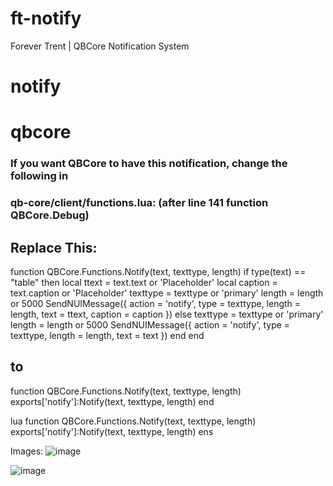 # ft-notify
Forever Trent | QBCore Notification System

# notify
# qbcore

### If you want QBCore to have this notification, change the following in
### qb-core/client/functions.lua: (after line 141 function QBCore.Debug)

## Replace This:

function QBCore.Functions.Notify(text, texttype, length)
    if type(text) == "table" then
        local ttext = text.text or 'Placeholder'
        local caption = text.caption or 'Placeholder'
        texttype = texttype or 'primary'
        length = length or 5000
        SendNUIMessage({
            action = 'notify',
            type = texttype,
            length = length,
            text = ttext,
            caption = caption
        })
    else
        texttype = texttype or 'primary'
        length = length or 5000
        SendNUIMessage({
            action = 'notify',
            type = texttype,
            length = length,
            text = text
        })
    end
end


## to
 
function QBCore.Functions.Notify(text, texttype, length)
    exports['notify']:Notify(text, texttype, length)
end

lua
function QBCore.Functions.Notify(text, texttype, length)
    exports['notify']:Notify(text, texttype, length)
ens


Images: 
![image](https://cdn.discordapp.com/attachments/997008380642205746/1028544957956489236/unknown.png)

![image](https://cdn.discordapp.com/attachments/997008380642205746/1028545700281196554/unknown.png)
